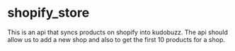 # shopify_store

This is an api that syncs products on shopify into kudobuzz. The api should allow us to add a
new shop and also to get​ the first 10 products for a shop.
